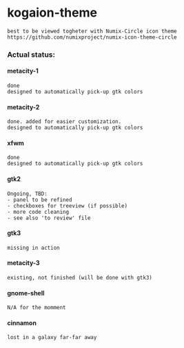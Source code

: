 # kogaion-theme
	best to be viewed togheter with Numix-Circle icon theme
	https://github.com/numixproject/numix-icon-theme-circle

### Actual status:

#### metacity-1
	done
	designed to automatically pick-up gtk colors

#### metacity-2
	done. added for easier customization.
	designed to automatically pick-up gtk colors

#### xfwm
	done
	designed to automatically pick-up gtk colors

#### gtk2
	Ongoing, TBD:
	- panel to be refined
	- checkboxes for treeview (if possible)
	- more code cleaning
	- see also 'to review' file

#### gtk3
	missing in action

#### metacity-3
	existing, not finished (will be done with gtk3)

#### gnome-shell
	N/A for the momment

#### cinnamon
	lost in a galaxy far-far away
